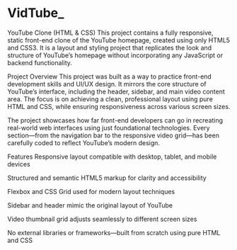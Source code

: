# VidTube_
YouTube Clone (HTML & CSS)
This project contains a fully responsive, static front-end clone of the YouTube homepage, created using only HTML5 and CSS3. It is a layout and styling project that replicates the look and structure of YouTube’s homepage without incorporating any JavaScript or backend functionality.

Project Overview
This project was built as a way to practice front-end development skills and UI/UX design. It mirrors the core structure of YouTube’s interface, including the header, sidebar, and main video content area. The focus is on achieving a clean, professional layout using pure HTML and CSS, while ensuring responsiveness across various screen sizes.

The project showcases how far front-end developers can go in recreating real-world web interfaces using just foundational technologies. Every section—from the navigation bar to the responsive video grid—has been carefully coded to reflect YouTube’s modern design.

Features
Responsive layout compatible with desktop, tablet, and mobile devices

Structured and semantic HTML5 markup for clarity and accessibility

Flexbox and CSS Grid used for modern layout techniques

Sidebar and header mimic the original layout of YouTube

Video thumbnail grid adjusts seamlessly to different screen sizes

No external libraries or frameworks—built from scratch using pure HTML and CSS


